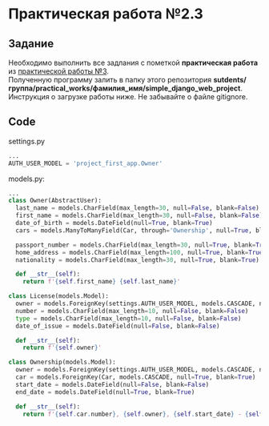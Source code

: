 # Практическая работа №2.3

## Задание

Необходимо выполнить все задлания с пометкой **практическая работа** из [практической работы №3](https://docs.google.com/document/d/1kQ36RlRtxqpjtUtfr-WCWkuJ1SYvSG4220Ops2X0viw/edit?usp=sharing
). <br>
Полученную программу залить в папку этого репозитория **sutdents/группа/practical_works/фамилия_имя/simple_django_web_project**. Инструкция о загрузке работы ниже. Не забывайте о файле gitignore.

## Code

settings.py
```python
...
AUTH_USER_MODEL = 'project_first_app.Owner'
```

models.py:
```python
...
class Owner(AbstractUser):
  last_name = models.CharField(max_length=30, null=False, blank=False)
  first_name = models.CharField(max_length=30, null=False, blank=False)
  date_of_birth = models.DateField(null=True, blank=True)
  cars = models.ManyToManyField(Car, through='Ownership', null=True, blank=True)

  passport_number = models.CharField(max_length=30, null=True, blank=True)
  home_address = models.CharField(max_length=100, null=True, blank=True)
  nationality = models.CharField(max_length=30, null=True, blank=True)

  def __str__(self):
    return f'{self.first_name} {self.last_name}'

class License(models.Model):
  owner = models.ForeignKey(settings.AUTH_USER_MODEL, models.CASCADE, null=False, blank=False)
  number = models.CharField(max_length=10, null=False, blank=False)
  type = models.CharField(max_length=10, null=False, blank=False)
  date_of_issue = models.DateField(null=False, blank=False)

  def __str__(self):
    return f'{self.owner}'

class Ownership(models.Model):
  owner = models.ForeignKey(settings.AUTH_USER_MODEL, models.CASCADE, null=True, blank=True)
  car = models.ForeignKey(Car, models.CASCADE, null=True, blank=True)
  start_date = models.DateField(null=False, blank=False)
  end_date = models.DateField(null=True, blank=True)

  def __str__(self):
    return f'{self.car.number}, {self.owner}, {self.start_date} - {self.end_date}'
```